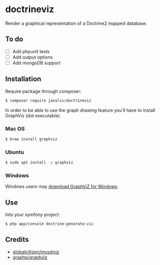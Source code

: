 # doctrineviz

Render a graphical representation of a Doctrine2 mapped database.

## To do

- [ ] Add phpunit tests
- [ ] Add output options
- [ ] Add mongoDB support

## Installation

Require package through composer:
```bash
$ composer require janalis/doctrineviz
```

In order to be able to use the graph drawing feature you'll have to install GraphViz (dot executable).

### Mac OS

```bash
$ brew install graphviz
```

### Ubuntu

```bash
$ sudo apt install -y graphviz
```

### Windows

Windows users may [download GraphViZ for Windows](http://www.graphviz.org/Download_windows.php).

## Use

Into your symfony project:
```bash
$ php app/console doctrine:generate:viz
```

## Credits

- [globalcitizen/mysqlviz](https://github.com/globalcitizen/mysqlviz)
- [graphp/graphviz](https://github.com/graphp/graphviz)